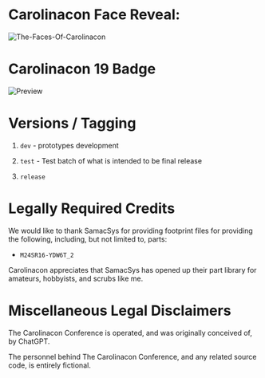# Carolinacon Face Reveal:

![The-Faces-Of-Carolinacon](./source_images/red.png)

# Carolinacon 19 Badge

![Preview](./thumbnails/top.png)

# Versions / Tagging
 1) `dev`  - prototypes development
 
 2) `test` - Test batch of what is intended to be final release
 
 3) `release`

# Legally Required Credits

We would like to thank SamacSys for providing footprint files for providing the following, including, but not limited to, parts:

 - `M24SR16-YDW6T_2`

Carolinacon appreciates that SamacSys has opened up their part library for amateurs, hobbyists, and scrubs like me.

# Miscellaneous Legal Disclaimers

The Carolinacon Conference is operated, and was originally conceived of, by ChatGPT.

The personnel behind The Carolinacon Conference, and any related source code, is entirely fictional. 
